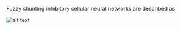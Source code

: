 Fuzzy shunting inhibitory cellular neural networks are described as

![alt text](https://github.com/aissakhanov/papers/Almost-periodic-solution-of-retarded-fuzzy-SICNNs/blob/main/FSICNN_delays.png?raw=true)
